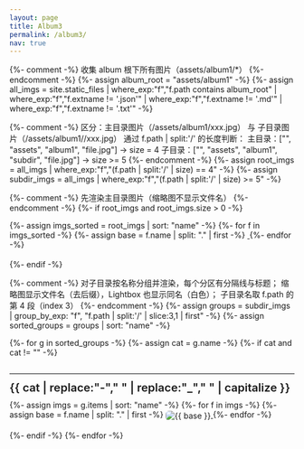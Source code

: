 ```yaml
---
layout: page
title: Album3
permalink: /album3/
nav: true
---
```


<style>
  /* 兜底缩略图样式（即使 JS 加载失败也不至于巨大） */
  .jg a img {
    max-height: 180px;
    width: auto;
    height: auto;
    object-fit: cover;
    border-radius: 6px;
    display: inline-block;
    vertical-align: middle;
  }
  .jg { margin-bottom: 18px; }

  /* 子目录分隔符与标题样式 */
  .album-section-sep {
    border: 0;
    border-top: 1px solid var(--global-divider-color, #e5e7eb);
    margin: 28px 0 12px 0;
  }
  .album-section-title {
    margin: 0 0 10px 0;
    font-size: 1.25rem;
    font-weight: 600;
  }

  /* Lightbox 标题（caption）改为白色，并使用更清晰的阴影 */
  .lb-data .lb-caption {
    color: #fff !important;
    text-shadow: 0 1px 2px rgba(0,0,0,0.6);
  }
</style>

{%- comment -%}
收集 album 根下所有图片（assets/album1/*）
{%- endcomment -%}
{%- assign album_root = "assets/album1" -%}
{%- assign all_imgs = site.static_files
  | where_exp:"f","f.path contains album_root"
  | where_exp:"f","f.extname != '.json'"
  | where_exp:"f","f.extname != '.md'"
  | where_exp:"f","f.extname != '.txt'"
-%}

{%- comment -%}
区分：主目录图片（/assets/album1/xxx.jpg） 与 子目录图片（/assets/album1/<subdir>/xxx.jpg）
通过 f.path | split:'/' 的长度判断：
  主目录：["", "assets", "album1", "file.jpg"] → size = 4
  子目录：["", "assets", "album1", "subdir", "file.jpg"] → size >= 5
{%- endcomment -%}
{%- assign root_imgs = all_imgs | where_exp:"f","(f.path | split:'/' | size) == 4" -%}
{%- assign subdir_imgs = all_imgs | where_exp:"f","(f.path | split:'/' | size) >= 5" -%}

{%- comment -%}
先渲染主目录图片（缩略图不显示文件名）
{%- endcomment -%}
{%- if root_imgs and root_imgs.size > 0 -%}
<div id="album-root" class="jg">
  {%- assign imgs_sorted = root_imgs | sort: "name" -%}
  {%- for f in imgs_sorted -%}
    {%- assign base = f.name | split: "." | first -%}
    <a href="{{ f.path }}" data-lightbox="album" data-title="{{ base }}">
      <!-- 为了让缩略图不显示标题：alt 留空；但 Lightbox 仍使用 data-title 显示 -->
      <img src="{{ f.path }}" alt="" loading="lazy">
    </a>
  {%- endfor -%}
</div>
{%- endif -%}

{%- comment -%}
对子目录按名称分组并渲染，每个分区有分隔线与标题；
缩略图显示文件名（去后缀），Lightbox 也显示同名（白色）；
子目录名取 f.path 的第 4 段（index 3）
{%- endcomment -%}
{%- assign groups = subdir_imgs | group_by_exp: "f", "f.path | split:'/' | slice:3,1 | first" -%}
{%- assign sorted_groups = groups | sort: "name" -%}

{%- for g in sorted_groups -%}
  {%- assign cat = g.name -%}
  {%- if cat and cat != "" -%}
    <hr class="album-section-sep">
    <h2 class="album-section-title">
      {{ cat | replace:"-"," " | replace:"_"," " | capitalize }}
    </h2>
    <div class="jg" data-album="{{ cat }}">
      {%- assign imgs = g.items | sort: "name" -%}
      {%- for f in imgs -%}
        {%- assign base = f.name | split: "." | first -%}
        <a href="{{ f.path }}" data-lightbox="{{ cat }}" data-title="{{ base }}">
          <!-- 子目录内缩略图：显示文件名，供 Justified Gallery captions 使用 -->
          <img src="{{ f.path }}" alt="{{ base }}" loading="lazy">
        </a>
      {%- endfor -%}
    </div>
  {%- endif -%}
{%- endfor -%}

<!-- 依赖与脚本（Justified Gallery + Lightbox2） -->
<link rel="stylesheet" href="https://cdnjs.cloudflare.com/ajax/libs/justifiedGallery/3.8.1/css/justifiedGallery.min.css"/>
<link rel="stylesheet" href="https://cdnjs.cloudflare.com/ajax/libs/lightbox2/2.11.3/css/lightbox.min.css"/>

<script src="https://code.jquery.com/jquery-3.6.0.min.js"></script>
<script src="https://cdnjs.cloudflare.com/ajax/libs/justifiedGallery/3.8.1/js/jquery.justifiedGallery.min.js"></script>
<script src="https://cdnjs.cloudflare.com/ajax/libs/lightbox2/2.11.3/js/lightbox.min.js"></script>

<script>
  (function initAlbum() {
    function run() {
      if (!window.jQuery || !jQuery.fn.justifiedGallery) return;

      // 初始化每个相册容器（主目录 + 各子目录）
      jQuery('.jg').each(function(){
        jQuery(this).justifiedGallery({
          rowHeight: 160,
          maxRowHeight: 200,
          margins: 6,
          captions: true,       // 子目录缩略图会显示 <img alt> 作为 caption；主目录 alt 为空则不显示
          lastRow: 'nojustify'
        });
      });

      // Lightbox2 设置：caption 已在 data-title 中；此处只调交互
      if (window.lightbox) {
        lightbox.option({
          wrapAround: true,
          showImageNumberLabel: false,
          fadeDuration: 150,
          resizeDuration: 150,
          disableScrolling: false
        });
      }

      // 允许“点击大图本体”关闭返回相册（除了点击遮罩和 Esc 之外）
      document.addEventListener('click', function(e) {
        if (e.target && e.target.classList && e.target.classList.contains('lb-image')) {
          var overlay = document.querySelector('.lightboxOverlay');
          if (overlay) overlay.click();
        }
      });
    }

    if (document.readyState === 'loading') {
      document.addEventListener('DOMContentLoaded', run);
    } else {
      run();
    }
  })();
</script>

